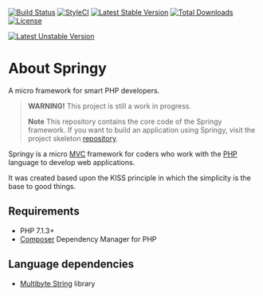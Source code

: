 [![Build Status](https://travis-ci.org/springy-framework/core.svg?branch=master)](https://travis-ci.org/springy-framework/core)
[![StyleCI](https://styleci.io/repos/166688147/shield)](https://styleci.io/repos/166688147)
[![Latest Stable Version](https://poser.pugx.org/springy-framework/core/v/stable)](https://packagist.org/packages/springy-framework/core)
[![Total Downloads](https://poser.pugx.org/springy-framework/core/downloads)](https://packagist.org/packages/springy-framework/core)
[![License](https://poser.pugx.org/springy-framework/core/license)](https://packagist.org/packages/springy-framework/core)

[![Latest Unstable Version](https://poser.pugx.org/springy-framework/core/v/unstable)](https://packagist.org/packages/springy-framework/core)

# About Springy

A micro framework for smart PHP developers.

> **WARNING!** This project is still a work in progress.
>
> **Note** This repository contains the core code of the Springy framework. If you want to build an application using Springy, visit the project skeleton [repository](https://github.com/springy-framework/springy).

Springy is a micro [MVC](https://en.wikipedia.org/wiki/Model%E2%80%93view%E2%80%93controller) framework for coders who work with the [PHP](http://www.php.net) language to develop web applications.

It was created based upon the KISS principle in which the simplicity is the base to good things.

## Requirements

-   PHP 7.1.3+
-   [Composer](https://getcomposer.org/) Dependency Manager for PHP

## Language dependencies

-   [Multibyte String](http://php.net/manual/en/intro.mbstring.php) library

